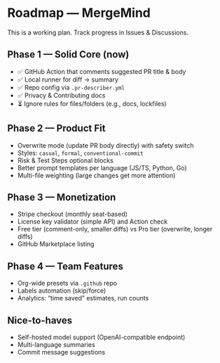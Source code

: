 # Roadmap — MergeMind

This is a working plan. Track progress in Issues & Discussions.

## Phase 1 — Solid Core (now)
- ✅ GitHub Action that comments suggested PR title & body  
- ✅ Local runner for diff → summary  
- ✅ Repo config via `.pr-describer.yml`  
- ✅ Privacy & Contributing docs  
- ⏳ Ignore rules for files/folders (e.g., docs, lockfiles)  

## Phase 2 — Product Fit
- Overwrite mode (update PR body directly) with safety switch  
- Styles: `casual`, `formal`, `conventional-commit`  
- Risk & Test Steps optional blocks  
- Better prompt templates per language (JS/TS, Python, Go)  
- Multi-file weighting (large changes get more attention)  

## Phase 3 — Monetization
- Stripe checkout (monthly seat-based)  
- License key validator (simple API) and Action check  
- Free tier (comment-only, smaller diffs) vs Pro tier (overwrite, longer diffs)  
- GitHub Marketplace listing  

## Phase 4 — Team Features
- Org-wide presets via `.github` repo  
- Labels automation (skip/force)  
- Analytics: “time saved” estimates, run counts  

## Nice-to-haves
- Self-hosted model support (OpenAI-compatible endpoint)  
- Multi-language summaries  
- Commit message suggestions  
